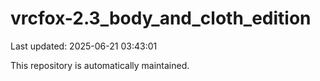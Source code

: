 # vrcfox-2.3_body_and_cloth_edition

Last updated: 2025-06-21 03:43:01

This repository is automatically maintained.
